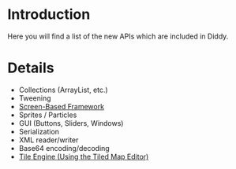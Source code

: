# Introduction #

Here you will find a list of the new APIs which are included in Diddy.


# Details #

  * Collections (ArrayList, etc.)
  * Tweening
  * [Screen-Based Framework](Framework.md)
  * Sprites / Particles
  * GUI (Buttons, Sliders, Windows)
  * Serialization
  * XML reader/writer
  * Base64 encoding/decoding
  * [Tile Engine (Using the Tiled Map Editor)](TileEngine.md)